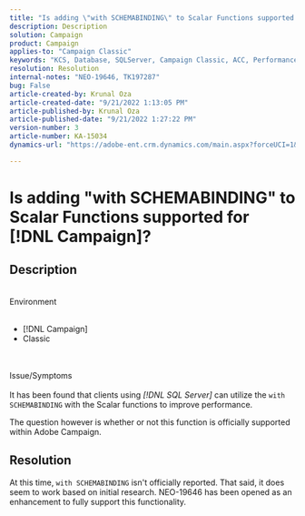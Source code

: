 ```yaml
---
title: "Is adding \"with SCHEMABINDING\" to Scalar Functions supported for [!DNL Campaign]?"
description: Description
solution: Campaign
product: Campaign
applies-to: "Campaign Classic"
keywords: "KCS, Database, SQLServer, Campaign Classic, ACC, Performance"
resolution: Resolution
internal-notes: "NEO-19646, TK197287"
bug: False
article-created-by: Krunal Oza
article-created-date: "9/21/2022 1:13:05 PM"
article-published-by: Krunal Oza
article-published-date: "9/21/2022 1:27:22 PM"
version-number: 3
article-number: KA-15034
dynamics-url: "https://adobe-ent.crm.dynamics.com/main.aspx?forceUCI=1&pagetype=entityrecord&etn=knowledgearticle&id=65c3361d-af39-ed11-9db0-0022480867bd"

---
```

# Is adding "with SCHEMABINDING" to Scalar Functions supported for [!DNL Campaign]?

## Description

<br>Environment<br><br>
- [!DNL Campaign]
- Classic



<br><br>Issue/Symptoms<br><br>
It has been found that clients using *[!DNL SQL Server]* can utilize the `with SCHEMABINDING` with the Scalar functions to improve performance.

The question however is whether or not this function is officially supported within Adobe Campaign.


## Resolution


At this time, `with SCHEMABINDING` isn't officially reported. That said, it does seem to work based on initial research. NEO-19646 has been opened as an enhancement to fully support this functionality.
